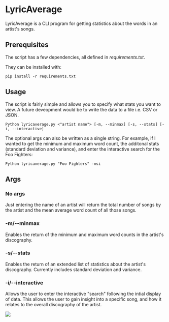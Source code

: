 # LyricAverage
LyricAverage is a CLI program for getting statistics about the words in an artist's songs.


## Prerequisites
The script has a few dependencies, all defined in _requirements.txt_.

They can be installed with:

```
pip install -r requirements.txt
```

## Usage
The script is fairly simple and allows you to specify what stats you want to view. A future deveopment would be to write the data to a file i.e. CSV or JSON.

```
Python lyricaverage.py <"artist name"> [-m, --minmax] [-s, --stats] [-i, --interactive]
```

The optional args can also be written as a single string. 
For example, if I wanted to get the minimum and maximum word count, the additonal stats (standard deviation and variance), and enter the interactive search for the Foo Fighters:

```
Python lyricaverage.py "Foo Fighters" -msi
```

## Args

### No args

Just entering the name of an artist will return the total number of songs by the artist and the mean average word count of all those songs.

### -m/--minmax

Enables the return of the minimum and maximum word counts in the artist's discography.

### -s/--stats

Enables the return of an extended list of statistics about the artist's discography. Currently includes standard deviation and variance.

### -i/--interactive

Allows the user to enter the interactive "search" following the intial display of data. This allows the user to gain insight into a specific song, and how it relates to the overall discography of the artist.

![](https://i.gyazo.com/b2a43d3f0f2d600be40b24446368cd71.png)